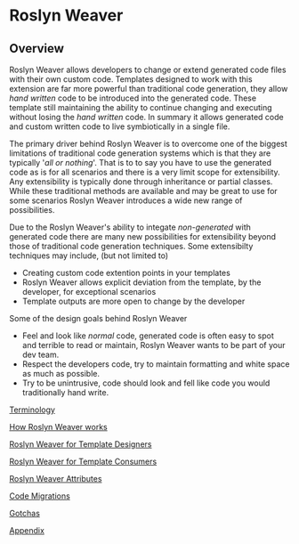 # Roslyn Weaver 

## Overview
Roslyn Weaver allows developers to change or extend generated code files with their own custom code. Templates designed to work with this extension are far more powerful than traditional code generation, they allow *hand written* code to be introduced into the generated code. These template still maintaining the ability to continue changing and executing without losing the *hand written* code. In summary it allows generated code and custom written code to live symbiotically in a single file.

The primary driver behind Roslyn Weaver is to overcome one of the biggest limitations of traditional code generation systems which is that they are typically '*all or nothing*'. That is to to say you have to use the generated code as is for all scenarios and there is a very limit scope for extensibility. Any extensibility is typically done through inheritance or partial classes. While these traditional methods are available and may be great to use for some scenarios Roslyn Weaver introduces a wide new range of possibilities.

Due to the Roslyn Weaver's ability to integate *non-generated* with generated code there are many new possibilities for extensibility beyond those of traditional code generation techniques. Some extensibilty techniques may include, (but not limited to)
- Creating custom code extention points in your templates
- Roslyn Weaver allows explicit deviation from the template, by the developer, for exceptional scenarios
- Template outputs are more open to change by the developer

Some of the design goals behind Roslyn Weaver
- Feel and look like *normal* code, generated code is often easy to spot and terrible to read or maintain, Roslyn Weaver wants to be part of your dev team.
- Respect the developers code, try to maintain formatting and white space as much as possible. 
- Try to be unintrusive, code should look and fell like code you would traditionally hand write. 

[Terminology](Terminology.md)

[How Roslyn Weaver works](HowItWorks.md)

[Roslyn Weaver for Template Designers](HowToImplement.md)

[Roslyn Weaver for Template Consumers](HowToWorkWith.md)

[Roslyn Weaver Attributes](Attributes.md)

[Code Migrations](CodeMigrations.md)

[Gotchas](Gotchas.md)

[Appendix](Appendix.md)




 
